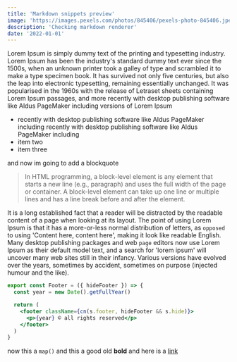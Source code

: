 ```yaml
---
title: 'Markdown snippets preview'
image: 'https://images.pexels.com/photos/845406/pexels-photo-845406.jpeg?auto=compress&cs=tinysrgb&w=1260&h=750&dpr=1'
description: 'Checking markdown renderer'
date: '2022-01-01'
---
```


Lorem Ipsum is simply dummy text of the printing and typesetting industry. Lorem
Ipsum has been the industry's standard dummy text ever since the 1500s, when an
unknown printer took a galley of type and scrambled it to make a type specimen
book. It has survived not only five centuries, but also the leap into electronic
typesetting, remaining essentially unchanged. It was popularised in the 1960s
with the release of Letraset sheets containing Lorem Ipsum passages, and more
recently with desktop publishing software like Aldus PageMaker including
versions of Lorem Ipsum

- recently with desktop publishing software like Aldus PageMaker including
  recently with desktop publishing software like Aldus PageMaker including
- item two
- item three

and now im going to add a blockquote

> In HTML programming, a block-level element is any element that starts a new
> line (e.g., paragraph) and uses the full width of the page or container. A
> block-level element can take up one line or multiple lines and has a line
> break before and after the element.

It is a long established fact that a reader will be distracted by the readable
content of a page when looking at its layout. The point of using Lorem Ipsum is
that it has a more-or-less normal distribution of letters, as `opposed` to using
'Content here, content here', making it look like readable English. Many desktop
publishing packages and web `page` editors now use Lorem Ipsum as their default
model text, and a search for 'lorem ipsum' will uncover many web sites still in
their infancy. Various versions have evolved over the years, sometimes by
accident, sometimes on purpose (injected humour and the like).

```jsx
export const Footer = ({ hideFooter }) => {
  const year = new Date().getFullYear()

  return (
    <footer className={cn(s.footer, hideFooter && s.hide)}>
      <p>{year} © all rights reserved</p>
    </footer>
  )
}
```

now this a `map()` and this a good old **bold** and here is a
[link](https://yazdun.com)
